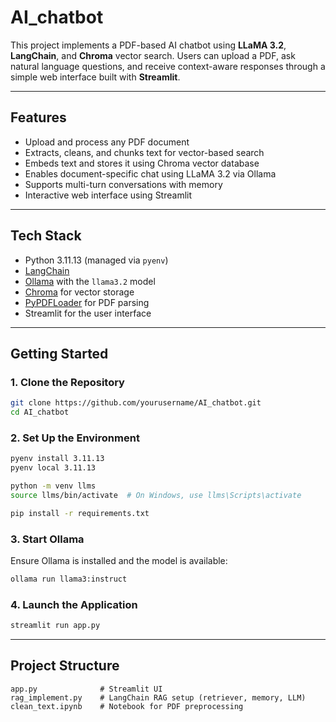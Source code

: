 # AI_chatbot

This project implements a PDF-based AI chatbot using **LLaMA 3.2**, **LangChain**, and **Chroma** vector search. Users can upload a PDF, ask natural language questions, and receive context-aware responses through a simple web interface built with **Streamlit**.

---

## Features

- Upload and process any PDF document
- Extracts, cleans, and chunks text for vector-based search
- Embeds text and stores it using Chroma vector database
- Enables document-specific chat using LLaMA 3.2 via Ollama
- Supports multi-turn conversations with memory
- Interactive web interface using Streamlit

---

## Tech Stack

- Python 3.11.13 (managed via `pyenv`)
- [LangChain](https://python.langchain.com/)
- [Ollama](https://ollama.com/) with the `llama3.2` model
- [Chroma](https://www.trychroma.com/) for vector storage
- [PyPDFLoader](https://api.python.langchain.com/en/latest/document_loaders/langchain_community.document_loaders.pdf.PyPDFLoader.html) for PDF parsing
- Streamlit for the user interface

---

## Getting Started

### 1. Clone the Repository

```bash
git clone https://github.com/yourusername/AI_chatbot.git
cd AI_chatbot
```

### 2. Set Up the Environment

```bash
pyenv install 3.11.13
pyenv local 3.11.13

python -m venv llms
source llms/bin/activate  # On Windows, use llms\Scripts\activate

pip install -r requirements.txt
```

### 3. Start Ollama

Ensure Ollama is installed and the model is available:

```bash
ollama run llama3:instruct
```

### 4. Launch the Application

```bash
streamlit run app.py
```

---

## Project Structure

```
app.py              # Streamlit UI
rag_implement.py    # LangChain RAG setup (retriever, memory, LLM)
clean_text.ipynb    # Notebook for PDF preprocessing
```

